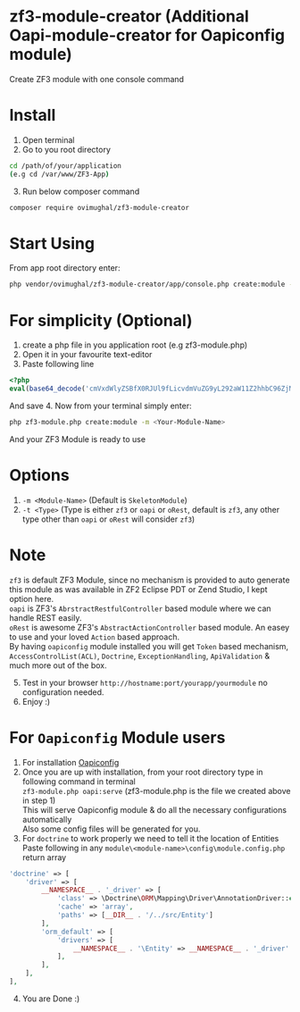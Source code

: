 # zf3-module-creator (Additional Oapi-module-creator for Oapiconfig module)
Create ZF3 module with one console command

# Install
1. Open terminal
2. Go to you root directory
```bash
cd /path/of/your/application
(e.g cd /var/www/ZF3-App)
```
3. Run below composer command
```bash
composer require ovimughal/zf3-module-creator
```

# Start Using
From app root directory enter: <br>
```bash
php vendor/ovimughal/zf3-module-creator/app/console.php create:module -m <Your-Module-Name>
```

# For simplicity (Optional)
1. create a php file in you application root (e.g zf3-module.php)
2. Open it in your favourite text-editor
3. Paste following line
```php
<?php
eval(base64_decode('cmVxdWlyZSBfX0RJUl9fLicvdmVuZG9yL292aW11Z2hhbC96ZjMtbW9kdWxlLWNyZWF0b3IvYXBwL2NvbnNvbGUucGhwJzs='));
```
   And save
4. Now from your terminal simply enter:
```bash
php zf3-module.php create:module -m <Your-Module-Name>
```
   And your ZF3 Module is ready to use <br>
   # Options
   1. `-m <Module-Name>` (Default is `SkeletonModule`)
   2. `-t <Type>` (Type is either `zf3` or `oapi` or `oRest`, default is `zf3`, any other type other than `oapi` or `oRest`  will consider `zf3`)
   # Note
   `zf3` is default ZF3 Module, since no mechanism is provided to auto generate this module as was available in ZF2 Eclipse PDT or Zend Studio, I kept option here.<br>
   `oapi` is ZF3's `AbrstractRestfulController` based module where we can handle REST easily.<br>
   `oRest` is awesome ZF3's `AbstractActionController` based module. An easey to use and your loved `Action` based approach.<br>
   By having `oapiconfig` module installed you will get `Token` based mechanism, `AccessControlList(ACL)`, `Doctrine`, `ExceptionHandling`, `ApiValidation` & much more out of the box.
   
5. Test in your browser `http://hostname:port/yourapp/yourmodule` no configuration needed.
6. Enjoy :)

# For `Oapiconfig` Module users
1. For installation <a href='https://github.com/ovimughal/oapiconfig'>Oapiconfig</a>
2. Once you are up with installation, from your root directory type in following command in terminal<br>
    `zf3-module.php oapi:serve` (zf3-module.php is the file we created above in step 1)<br>
   This will serve Oapiconfig module & do all the necessary configurations automatically<br>
   Also some config files will be generated for you.
3. For `doctrine` to work properly we need to tell it the location of Entities<br>
   Paste following in any `module\<module-name>\config\module.config.php` return array
```php  
'doctrine' => [ 
    'driver' => [
        __NAMESPACE__ . '_driver' => [
            'class' => \Doctrine\ORM\Mapping\Driver\AnnotationDriver::class,
            'cache' => 'array',
            'paths' => [__DIR__ . '/../src/Entity']
        ],
        'orm_default' => [
            'drivers' => [
                __NAMESPACE__ . '\Entity' => __NAMESPACE__ . '_driver'
            ],
        ],
    ],
],
```

4. You are Done :)
